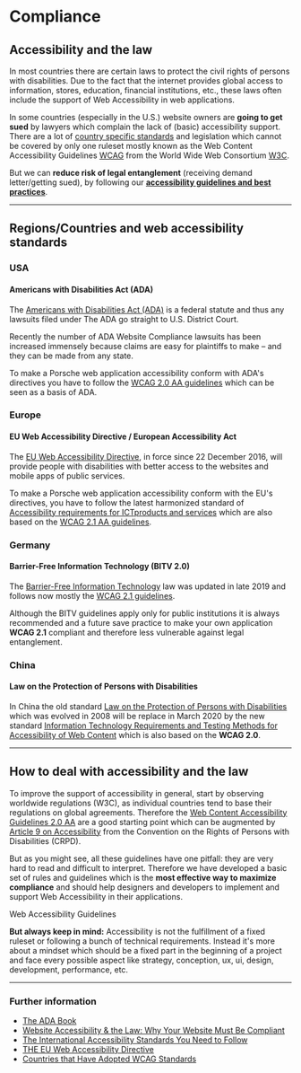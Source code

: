 # Compliance

## Accessibility and the law
In most countries there are certain laws to protect the civil rights of persons with disabilities. 
Due to the fact that the internet provides global access to information, stores, education, financial institutions, etc., these laws often include the support of Web Accessibility in web applications.

In some countries (especially in the U.S.) website owners are <strong>going to get sued</strong> by lawyers which complain the lack of (basic) accessibility support. 
There are a lot of <a href="https://www.w3.org/WAI/policies/" target="_blank">country specific standards</a> and legislation which cannot be covered by only one ruleset mostly known as the Web Content Accessibility Guidelines [WCAG](https://www.w3.org/WAI/standards-guidelines/wcag/) from the World Wide Web Consortium [W3C](https://www.w3.org/). 

But we can <strong>reduce risk of legal entanglement</strong> (receiving demand letter/getting sued), by following our <a href="#/accessibility/guidelines"><strong>accessibility guidelines and best practices</strong></a>.

--- 

## Regions/Countries and web accessibility standards

### USA 

#### Americans with Disabilities Act (ADA)
The [Americans with Disabilities Act (ADA)](https://www.ada.gov/) is a federal statute and thus any lawsuits filed under The ADA go straight to U.S. District Court. 

Recently the number of ADA Website Compliance lawsuits has been increased immensely because claims are easy for plaintiffs to make – and they can be made from any state.

To make a Porsche web application accessibility conform with ADA's directives you have to follow the [WCAG 2.0 AA guidelines](https://www.w3.org/TR/WCAG20/) which can be seen as a basis of ADA.

### Europe

#### EU Web Accessibility Directive / European Accessibility Act
The [EU Web Accessibility Directive](https://eur-lex.europa.eu/legal-content/EN/TXT/?uri=uriserv:OJ.L_.2016.327.01.0001.01.ENG), in force since 22 December 2016, will provide people with disabilities with better access to the websites and mobile apps of public services.

To make a Porsche web application accessibility conform with the EU's directives, you have to follow the latest harmonized standard of [Accessibility requirements for ICTproducts and services](https://www.etsi.org/deliver/etsi_en/301500_301599/301549/02.01.02_60/en_301549v020102p.pdf) which are also based on the [WCAG 2.1 AA guidelines](https://www.w3.org/TR/WCAG21/).

### Germany

#### Barrier-Free Information Technology (BITV 2.0)
The [Barrier-Free Information Technology](https://www.gesetze-im-internet.de/bitv_2_0/index.html) law was updated in late 2019 and follows now mostly the [WCAG 2.1 guidelines](https://www.w3.org/TR/WCAG21/).

Although the BITV guidelines apply only for public institutions it is always recommended and a future save practice to make your own application <strong>WCAG 2.1</strong> compliant and therefore less vulnerable against legal entanglement.

### China

#### Law on the Protection of Persons with Disabilities
In China the old standard [Law on the Protection of Persons with Disabilities](http://www.cdpf.org.cn/english/Resources/lawsregulations/201603/t20160303_542879.shtml) which was evolved in 2008 will be replace in March 2020 by the new standard [Information Technology Requirements and Testing Methods for Accessibility of Web Content](https://www.w3.org/blog/2020/02/updated-chinese-accessibility-standard/) which is also based on the <strong>WCAG 2.0</strong>.

--- 

## How to deal with accessibility and the law
To improve the support of accessibility in general, start by observing worldwide regulations (W3C), as individual countries tend to base their regulations on global agreements. 
Therefore the [Web Content Accessibility Guidelines 2.0 AA](https://www.w3.org/TR/WCAG20/) are a good starting point which can be augmented by [Article 9 on Accessibility](https://www.un.org/development/desa/disabilities/convention-on-the-rights-of-persons-with-disabilities/article-9-accessibility.html) from the Convention on the Rights of Persons with Disabilities (CRPD).

But as you might see, all these guidelines have one pitfall: they are very hard to read and difficult to interpret. Therefore we have developed a basic set of rules and guidelines which is the <strong>most effective way to maximize compliance</strong> and should help designers and developers to implement and support Web Accessibility in their applications.

<p-link href="#/accessibility/guidelines">Web Accessibility Guidelines</p-link>

<strong>But always keep in mind:</strong> Accessibility is not the fulfillment of a fixed ruleset or following a bunch of technical requirements. Instead it's more about a mindset which should be a fixed part in the beginning of a project and face every possible aspect like strategy, conception, ux, ui, design, development, performance, etc. 

--- 

### Further information
* [The ADA Book](https://adabook.com/)
* [Website Accessibility & the Law: Why Your Website Must Be Compliant](https://www.searchenginejournal.com/website-accessibility-law/285199)
* [The International Accessibility Standards You Need to Follow](https://www.telerik.com/blogs/the-international-accessibility-standards-you-need-to-follow)
* [THE EU Web Accessibility Directive](https://ec.europa.eu/digital-single-market/en/web-accessibility)
* [Countries that Have Adopted WCAG Standards](https://www.3playmedia.com/2017/08/22/countries-that-have-adopted-wcag-standards-map/)